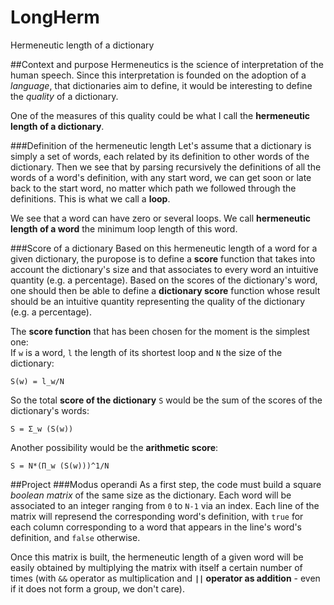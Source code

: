 LongHerm
========
Hermeneutic length of a dictionary

##Context and purpose
Hermeneutics is the science of interpretation of the human speech.
Since this interpretation is founded on the adoption of a *language*, that dictionaries aim to define, it would be interesting to define the *quality* of a dictionary.

One of the measures of this quality could be what I call the **hermeneutic length of a dictionary**.

###Definition of the hermeneutic length
Let's assume that a dictionary is simply a set of words, each related by its definition to other words of the dictionary.
Then we see that by parsing recursively the definitions of all the words of a word's definition, with any start word, we can get soon or late back to the start word, no matter which path we followed through the definitions. This is what we call a **loop**.

We see that a word can have zero or several loops. We call **hermeneutic length of a word** the minimum loop length of this word.

###Score of a dictionary
Based on this hermeneutic length of a word for a given dictionary, the puropose is to define a **score** function that takes into account the dictionary's size and that associates to every word an intuitive quantity (e.g. a percentage). Based on the scores of the dictionary's word, one should then be able to define a **dictionary score** function whose result should be an intuitive quantity representing the quality of the dictionary (e.g. a percentage).

The **score function** that has been chosen for the moment is the simplest one:  
If `w` is a word, `l` the length of its shortest loop and `N` the size of the dictionary:

    S(w) = l_w/N

So the total **score of the dictionary** `S` would be the sum of the scores of the dictionary's words:

    S = Σ_w (S(w))

Another possibility would be the **arithmetic score**:

    S = N*(Π_w (S(w)))^1/N

##Project
###Modus operandi
As a first step, the code must build a square *boolean matrix* of the same size as the dictionary. Each word will be associated to an integer ranging from `0` to `N-1` via an index. Each line of the matrix will represend the corresponding word's definition, with `true` for each column corresponding to a word that appears in the line's word's definition, and `false` otherwise.

Once this matrix is built, the hermeneutic length of a given word will be easily obtained by multiplying the matrix with itself a certain number of times (with `&&` operator as multiplication and **`||` operator as addition** - even if it does not form a group, we don't care).